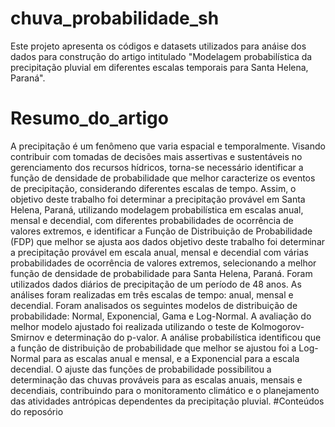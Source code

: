 # chuva_probabilidade_sh
Este projeto apresenta os códigos e datasets utilizados para anáise dos dados para construção do artigo intitulado "Modelagem probabilística da precipitação pluvial em diferentes escalas temporais para Santa Helena, Paraná".
# Resumo_do_artigo
A precipitação é um fenômeno que varia espacial e temporalmente. Visando contribuir com tomadas de decisões mais assertivas e sustentáveis no gerenciamento dos recursos hídricos, torna-se necessário identificar a função de densidade de probabilidade que melhor caracterize os eventos de precipitação, considerando diferentes escalas de tempo. Assim, o objetivo deste trabalho foi determinar a precipitação provável em Santa Helena, Paraná, utilizando modelagem probabilística em escalas anual, mensal e decendial, com diferentes probabilidades de ocorrência de valores extremos, e identificar a Função de Distribuição de Probabilidade (FDP) que melhor se ajusta aos dados objetivo deste trabalho foi determinar a precipitação provável em escala anual, mensal e decendial com várias probabilidades de ocorrência de valores extremos, selecionando a melhor função de densidade de probabilidade para Santa Helena, Paraná. Foram utilizados dados diários de precipitação de um período de 48 anos. As análises foram realizadas em três escalas de tempo: anual, mensal e decendial. Foram analisados os seguintes modelos de distribuição de probabilidade: Normal, Exponencial, Gama e Log-Normal. A avaliação do melhor modelo ajustado foi realizada utilizando o teste de Kolmogorov-Smirnov e determinação do p-valor. A análise probabilística identificou que a função de distribuição de probabilidade que melhor se ajustou foi a Log-Normal para as escalas anual e mensal, e a Exponencial para a escala decendial. O ajuste das funções de probabilidade possibilitou a determinação das chuvas prováveis para as escalas anuais, mensais e decendiais, contribuindo para o monitoramento climático e o planejamento das atividades antrópicas dependentes da precipitação pluvial.
#Conteúdos do reposório

